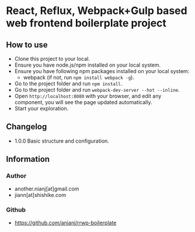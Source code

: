 # React, Reflux, Webpack+Gulp based web frontend boilerplate project

## How to use
* Clone this project to your local.
* Ensure you have node.js/npm installed on your local system.
* Ensure you have following npm packages installed on your local system:
    * webpack (if not, run `npm install webpack -g`).
* Go to the project folder and run `npm install`.
* Go to the project folder and run `webpack-dev-server --hot --inline`.
* Open `http://localhost:8080` with your browser, and edit any component, you will see the page updated automatically.
* Start your exploration.

## Changelog
* 1.0.0 Basic structure and configuration.

## Information

### Author
* another.nianj[at]gmail.com
* jiann[at]shishike.com


### Github
* https://github.com/anianj/rrwp-boilerplate